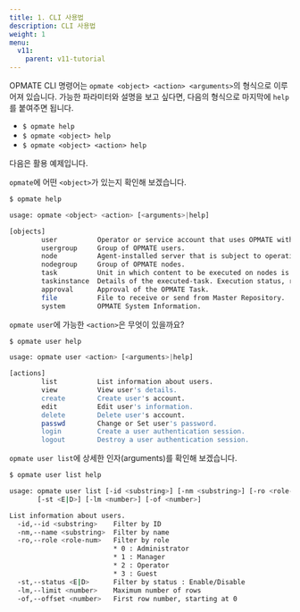 ```yaml
---
title: 1. CLI 사용법
description: CLI 사용법
weight: 1
menu:
  v11:
    parent: v11-tutorial
---
```


OPMATE CLI 명령어는 `opmate <object> <action> <arguments>`의 형식으로 이루어져 있습니다. 가능한 파라미터와 설명을 보고 싶다면, 다음의 형식으로 마지막에 `help`를 붙여주면 됩니다.

- `$ opmate help`
- `$ opmate <object> help`
- `$ opmate <object> <action> help`

다음은 활용 예제입니다.

`opmate`에 어떤 `<object>`가 있는지 확인해 보겠습니다.
```bash
$ opmate help

usage: opmate <object> <action> [<arguments>|help]

[objects]
        user          Operator or service account that uses OPMATE with given roles.
        usergroup     Group of OPMATE users.
        node          Agent-installed server that is subject to operations management.
        nodegroup     Group of OPMATE nodes.
        task          Unit in which content to be executed on nodes is created.
        taskinstance  Details of the executed-task. Execution status, result check, rerun etc.
        approval      Approval of the OPMATE Task.
        file          File to receive or send from Master Repository.
        system        OPMATE System Information.

```

`opmate user`에 가능한 `<action>`은 무엇이 있을까요?
```bash
$ opmate user help

usage: opmate user <action> [<arguments>|help]

[actions]
        list          List information about users.
        view          View user's details.
        create        Create user's account.
        edit          Edit user's information.
        delete        Delete user's account.
        passwd        Change or Set user's password.
        login         Create a user authentication session.
        logout        Destroy a user authentication session.

```

`opmate user list`에 상세한 인자(arguments)를 확인해 보겠습니다.
```bash
$ opmate user list help

usage: opmate user list [-id <substring>] [-nm <substring>] [-ro <role-num>]
       [-st <E|D>] [-lm <number>] [-of <number>]

List information about users.
  -id,--id <substring>    Filter by ID
  -nm,--name <substring>  Filter by name
  -ro,--role <role-num>   Filter by role
                          * 0 : Administrator
                          * 1 : Manager
                          * 2 : Operator
                          * 3 : Guest
  -st,--status <E|D>      Filter by status : Enable/Disable
  -lm,--limit <number>    Maximum number of rows
  -of,--offset <number>   First row number, starting at 0

```
